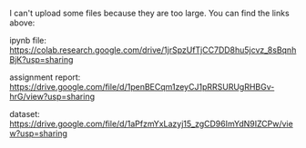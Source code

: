 I can't upload some files because they are too large. You can find the links above:

ipynb file: https://colab.research.google.com/drive/1jrSpzUfTjCC7DD8hu5jcvz_8sBqnhBjK?usp=sharing

assignment report: https://drive.google.com/file/d/1penBECqm1zeyCJ1pRRSURUgRHBGv-hrG/view?usp=sharing

dataset: https://drive.google.com/file/d/1aPfzmYxLazyj15_zgCD96ImYdN9IZCPw/view?usp=sharing
